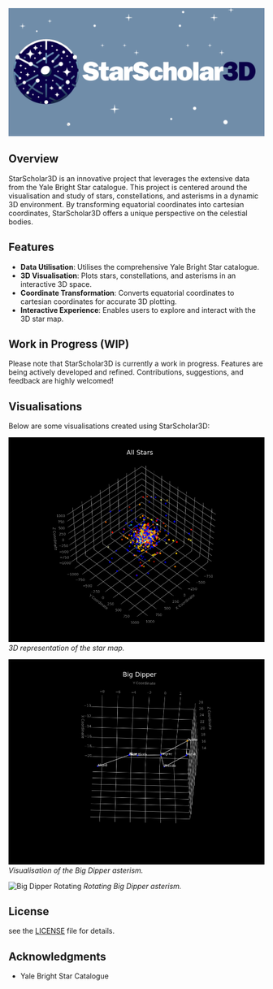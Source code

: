 <p align="center">
  <img src="banner.png" alt="Logo">
</p>

## Overview
StarScholar3D is an innovative project that leverages the extensive data from the Yale Bright Star catalogue. This project is centered around the visualisation and study of stars, constellations, and asterisms in a dynamic 3D environment. By transforming equatorial coordinates into cartesian coordinates, StarScholar3D offers a unique perspective on the celestial bodies.

## Features
- **Data Utilisation**: Utilises the comprehensive Yale Bright Star catalogue.
- **3D Visualisation**: Plots stars, constellations, and asterisms in an interactive 3D space.
- **Coordinate Transformation**: Converts equatorial coordinates to cartesian coordinates for accurate 3D plotting.
- **Interactive Experience**: Enables users to explore and interact with the 3D star map.

## Work in Progress (WIP)
Please note that StarScholar3D is currently a work in progress. Features are being actively developed and refined. Contributions, suggestions, and feedback are highly welcomed!

## Visualisations
Below are some visualisations created using StarScholar3D:

![3D star map](fig_1.png)
*3D representation of the star map.*

![Big Dipper](big_dipper.png)
*Visualisation of the Big Dipper asterism.*

![Big Dipper Rotating](big_dipper.gif)
*Rotating Big Dipper asterism.*

## License
see the [LICENSE](LICENSE) file for details.

## Acknowledgments
- Yale Bright Star Catalogue

